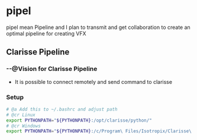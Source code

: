 # pipel
pipel mean Pipeline and I plan to transmit and get collaboration to create an optimal pipeline for creating VFX


## Clarisse Pipeline

### --@Vision for Clarisse Pipeline
* It is possible to connect remotely and send command to clarisse

### Setup

```sh
# @a Add this to ~/.bashrc and adjust path
# @cr Linux
export PYTHONPATH="${PYTHONPATH}:/opt/clarisse/python/"
# @cr Windows
export PYTHONPATH="${PYTHONPATH}:/c/Program\ Files/Isotropix/Clarisse\ iFX\ 4.0\ SP3/Clarisse/python/"
```


